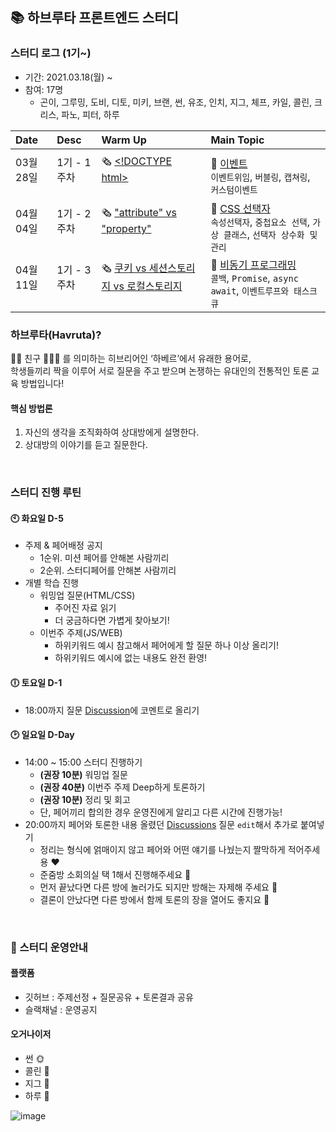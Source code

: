 ## 📚 하브루타 프론트엔드 스터디

### 스터디 로그 (1기~)
- 기간: 2021.03.18(월) ~ 
- 참여: 17명
  - 곤이, 그루밍, 도비, 디토, 미키, 브랜, 썬, 유조, 인치, 지그, 체프, 카일, 콜린, 크리스, 파노, 피터, 하루

| Date | Desc | Warm Up | Main Topic |
|:---|:---|:---|:----|
||||||||
| 03월 28일<br>　  | 1기 - 1주차<br>　 | 🗞 [\<!DOCTYPE html\>](https://github.com/woowacourse-fe-study/havruta-frontend/issues/2)<br>　 | 💬 [이벤트](https://github.com/woowacourse-fe-study/havruta-frontend/issues/1)<br>`이벤트위임`, `버블링`, `캡쳐링`, `커스텀이벤트` |
| 04월 04일<br>　  | 1기 - 2주차<br>　 | 🗞 ["attribute" vs "property"](https://github.com/woowacourse-fe-study/havruta-frontend/discussions/4)<br>　 | 💬 [CSS 선택자](https://github.com/woowacourse-fe-study/havruta-frontend/discussions/6)<br>`속성선택자`, `중첩요소 선택`, `가상 클래스`, `선택자 상수화 및 관리` |
| 04월 11일<br>　  | 1기 - 3주차<br>　 | 🗞 [쿠키 vs 세션스토리지 vs 로컬스토리지](https://github.com/woowacourse-fe-study/havruta-frontend/discussions/7)<br>　 | 💬 [비동기 프로그래밍](https://github.com/woowacourse-fe-study/havruta-frontend/discussions/8)<br>`콜백`, `Promise`, `async await`, `이벤트루프와 태스크큐`  |


### 하브루타(Havruta)?
🙋🏻 친구 🙋🏻‍♀️ 를 의미하는 히브리어인 ‘하베르’에서 유래한 용어로, <br />
학생들끼리 짝을 이루어 서로 질문을 주고 받으며 논쟁하는 유대인의 전통적인 토론 교육 방법입니다!

#### 핵심 방법론
1. 자신의 생각을 조직화하여 상대방에게 설명한다.
2. 상대방의 이야기를 듣고 질문한다.

<br>

### 스터디 진행 루틴

#### 🕙 화요일 D-5
- 주제 & 페어배정 공지
  - 1순위. 미션 페어를 안해본 사람끼리
  - 2순위. 스터디페어를 안해본 사람끼리
- 개별 학습 진행
  - 워밍업 질문(HTML/CSS)
    - 주어진 자료 읽기
    - 더 궁금하다면 가볍게 찾아보기!
  - 이번주 주제(JS/WEB)
    - 하위키워드 예시 참고해서 페어에게 할 질문 하나 이상 올리기!
    - 하위키워드 예시에 없는 내용도 완전 환영!

#### 🕕 토요일 D-1
- 18:00까지 질문 [Discussion](https://github.com/woowacourse-fe-study/havruta-frontend/discussions)에 코멘트로 올리기  

#### 🕑 일요일 D-Day
- 14:00 ~ 15:00 스터디 진행하기
  - __(권장 10분)__ 워밍업 질문 
  - __(권장 40분)__ 이번주 주제 Deep하게 토론하기
  - __(권장 10분)__ 정리 및 회고
  - 단, 페어끼리 합의한 경우 운영진에게 알리고 다른 시간에 진행가능!
- 20:00까지 페어와 토론한 내용 올렸던 [Discussions](https://github.com/woowacourse-fe-study/havruta-frontend/discussions) 질문 `edit`해서 추가로 붙여넣기
  - 정리는 형식에 얽매이지 않고 페어와 어떤 얘기를 나눴는지 짤막하게 적어주세용 ❤️
  - 준줌방 소회의실 택 1해서 진행해주세요 💛
  - 먼저 끝났다면 다른 방에 놀러가도 되지만 방해는 자제해 주세요 💙		
  - 결론이 안났다면 다른 방에서 함께 토론의 장을 열어도 좋지요 💜

<br>

### 📌 스터디 운영안내

#### 플랫폼
- 깃허브 : 주제선정 + 질문공유 + 토론결과 공유
- 슬랙채널 : 운영공지

#### 오거나이저
- 썬 🌞
- 콜린 🥖
- 지그 👾
- 하루 🤖

![image](https://user-images.githubusercontent.com/60066472/112003186-04e46700-8b64-11eb-9f1b-a953ff1a1eef.png)
